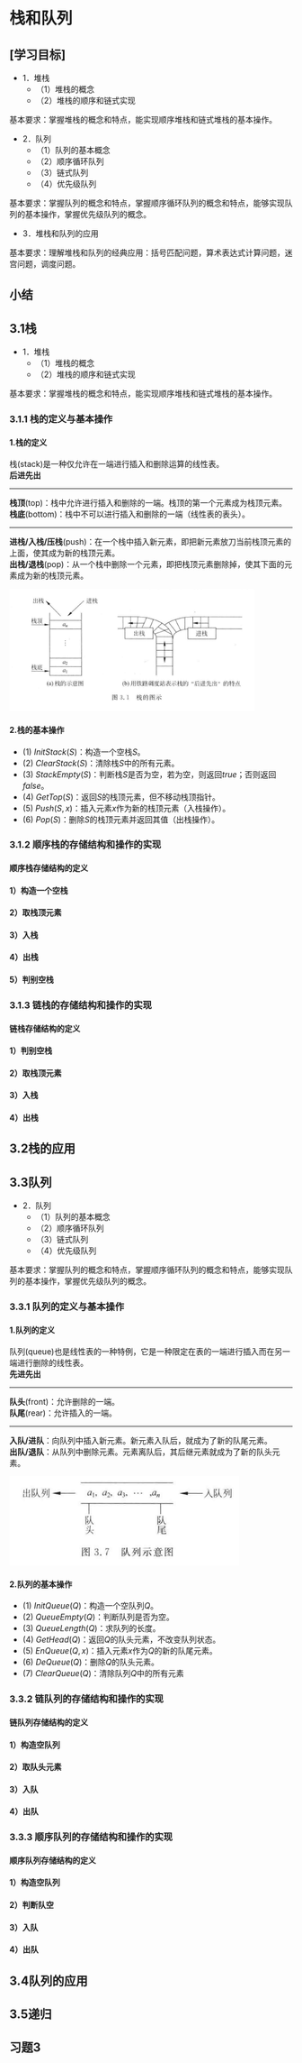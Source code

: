 # 栈和队列

## \[学习目标\]

- 1．堆栈
  - （1）堆栈的概念
  - （2）堆栈的顺序和链式实现

基本要求：掌握堆栈的概念和特点，能实现顺序堆栈和链式堆栈的基本操作。

- 2．队列
  - （1）队列的基本概念
  - （2）顺序循环队列
  - （3）链式队列
  - （4）优先级队列

基本要求：掌握队列的概念和特点，掌握顺序循环队列的概念和特点，能够实现队列的基本操作，掌握优先级队列的概念。

- 3．堆栈和队列的应用

基本要求：理解堆栈和队列的经典应用：括号匹配问题，算术表达式计算问题，迷宫问题，调度问题。

## 小结

## 3.1栈

- 1．堆栈
  - （1）堆栈的概念
  - （2）堆栈的顺序和链式实现

基本要求：掌握堆栈的概念和特点，能实现顺序堆栈和链式堆栈的基本操作。

### 3.1.1 栈的定义与基本操作

#### 1.栈的定义
栈(stack)是一种仅允许在一端进行插入和删除运算的线性表。  
**后进先出**  

<hr />

**栈顶**(top)：栈中允许进行插入和删除的一端。栈顶的第一个元素成为栈顶元素。  
**栈底**(bottom)：栈中不可以进行插入和删除的一端（线性表的表头）。  

<hr />

**进栈/入栈/压栈**(push)：在一个栈中插入新元素，即把新元素放刀当前栈顶元素的上面，使其成为新的栈顶元素。  
**出栈/退栈**(pop)：从一个栈中删除一个元素，即把栈顶元素删除掉，使其下面的元素成为新的栈顶元素。  

![image-20221103200243995](img/image-20221103200243995.png)

#### 2.栈的基本操作
- (1) $InitStack(S)$：构造一个空栈$S$。
- (2) $ClearStack(S)$：清除栈$S$中的所有元素。
- (3) $StackEmpty(S)$：判断栈$S$是否为空，若为空，则返回$true$；否则返回$false$。
- (4) $GetTop(S)$：返回$S$的栈顶元素，但不移动栈顶指针。
- (5) $Push(S, x)$：插入元素$x$作为新的栈顶元素（入栈操作）。
- (6) $Pop(S)$：删除$S$的栈顶元素并返回其值（出栈操作）。

### 3.1.2 顺序栈的存储结构和操作的实现
#### 顺序栈存储结构的定义

#### 1）构造一个空栈

#### 2）取栈顶元素

#### 3）入栈

#### 4）出栈

#### 5）判别空栈

### 3.1.3 链栈的存储结构和操作的实现
#### 链栈存储结构的定义

#### 1）判别空栈

#### 2）取栈顶元素

#### 3）入栈

#### 4）出栈

## 3.2栈的应用

## 3.3队列

- 2．队列
  - （1）队列的基本概念
  - （2）顺序循环队列
  - （3）链式队列
  - （4）优先级队列

基本要求：掌握队列的概念和特点，掌握顺序循环队列的概念和特点，能够实现队列的基本操作，掌握优先级队列的概念。
### 3.3.1 队列的定义与基本操作
#### 1.队列的定义
队列(queue)也是线性表的一种特例，它是一种限定在表的一端进行插入而在另一端进行删除的线性表。  
**先进先出**

<hr />

**队头**(front)：允许删除的一端。  
**队尾**(rear)：允许插入的一端。

<hr />

**入队/进队**：向队列中插入新元素。新元素入队后，就成为了新的队尾元素。  
**出队/退队**：从队列中删除元素。元素离队后，其后继元素就成为了新的队头元素。

![image-20221103204627026](img/image-20221103204627026.png)

#### 2.队列的基本操作
- (1) $InitQueue(Q)$：构造一个空队列$Q$。
- (2) $QueueEmpty(Q)$：判断队列是否为空。
- (3) $QueueLength(Q)$：求队列的长度。
- (4) $GetHead(Q)$：返回$Q$的队头元素，不改变队列状态。
- (5) $EnQueue(Q, x)$：插入元素$x$作为$Q$的新的队尾元素。
- (6) $DeQueue(Q)$：删除$Q$的队头元素。
- (7) $ClearQueue(Q)$：清除队列$Q$中的所有元素

### 3.3.2 链队列的存储结构和操作的实现
#### 链队列存储结构的定义

#### 1）构造空队列

#### 2）取队头元素

#### 3）入队

#### 4）出队

### 3.3.3 顺序队列的存储结构和操作的实现

#### 顺序队列存储结构的定义

#### 1）构造空队列

#### 2）判断队空

#### 3）入队

#### 4）出队

## 3.4队列的应用

## 3.5递归

## 习题3
